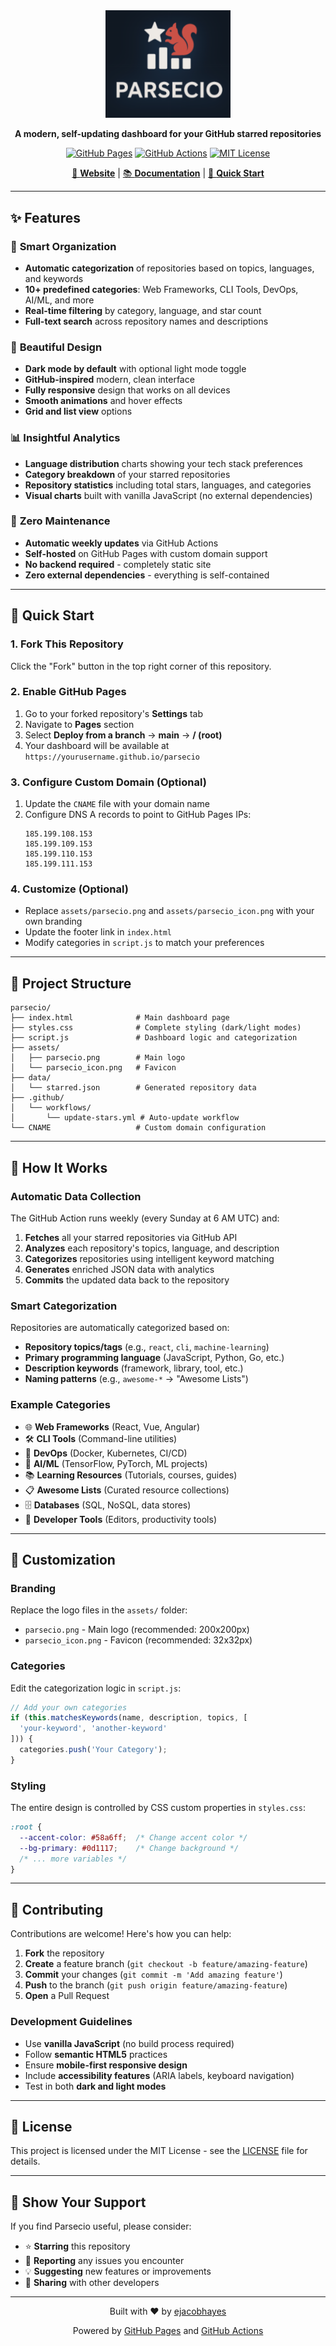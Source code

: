 <div align="center">
  <img src="assets/parsecio_dark.png" alt="Parsecio" width="200" height="auto">
  
  **A modern, self-updating dashboard for your GitHub starred repositories**
  
  [![GitHub Pages](https://img.shields.io/badge/GitHub%20Pages-Live-brightgreen)](https://parsecio.com)
  [![GitHub Actions](https://img.shields.io/badge/GitHub%20Actions-Automated-blue)](https://github.com/ejacobhayes/parsecio/actions)
  [![MIT License](https://img.shields.io/badge/License-MIT-yellow.svg)](https://opensource.org/licenses/MIT)

  [🌟 **Website**](https://parsecio.com) | [📚 **Documentation**](#-features) | [🚀 **Quick Start**](#-quick-start)
</div>

---

## ✨ Features

### 🎯 **Smart Organization**
- **Automatic categorization** of repositories based on topics, languages, and keywords
- **10+ predefined categories**: Web Frameworks, CLI Tools, DevOps, AI/ML, and more
- **Real-time filtering** by category, language, and star count
- **Full-text search** across repository names and descriptions

### 🎨 **Beautiful Design**
- **Dark mode by default** with optional light mode toggle
- **GitHub-inspired** modern, clean interface
- **Fully responsive** design that works on all devices
- **Smooth animations** and hover effects
- **Grid and list view** options

### 📊 **Insightful Analytics**
- **Language distribution** charts showing your tech stack preferences
- **Category breakdown** of your starred repositories
- **Repository statistics** including total stars, languages, and categories
- **Visual charts** built with vanilla JavaScript (no external dependencies)

### 🤖 **Zero Maintenance**
- **Automatic weekly updates** via GitHub Actions
- **Self-hosted** on GitHub Pages with custom domain support
- **No backend required** - completely static site
- **Zero external dependencies** - everything is self-contained

---

## 🚀 Quick Start

### 1. Fork This Repository
Click the "Fork" button in the top right corner of this repository.

### 2. Enable GitHub Pages
1. Go to your forked repository's **Settings** tab
2. Navigate to **Pages** section
3. Select **Deploy from a branch** → **main** → **/ (root)**
4. Your dashboard will be available at `https://yourusername.github.io/parsecio`

### 3. Configure Custom Domain (Optional)
1. Update the `CNAME` file with your domain name
2. Configure DNS A records to point to GitHub Pages IPs:
   ```
   185.199.108.153
   185.199.109.153
   185.199.110.153
   185.199.111.153
   ```

### 4. Customize (Optional)
- Replace `assets/parsecio.png` and `assets/parsecio_icon.png` with your own branding
- Update the footer link in `index.html`
- Modify categories in `script.js` to match your preferences

---

## 📁 Project Structure

```
parsecio/
├── index.html              # Main dashboard page
├── styles.css              # Complete styling (dark/light modes)
├── script.js               # Dashboard logic and categorization
├── assets/
│   ├── parsecio.png        # Main logo
│   └── parsecio_icon.png   # Favicon
├── data/
│   └── starred.json        # Generated repository data
├── .github/
│   └── workflows/
│       └── update-stars.yml # Auto-update workflow
└── CNAME                   # Custom domain configuration
```

---

## 🔧 How It Works

### Automatic Data Collection
The GitHub Action runs weekly (every Sunday at 6 AM UTC) and:
1. **Fetches** all your starred repositories via GitHub API
2. **Analyzes** each repository's topics, language, and description
3. **Categorizes** repositories using intelligent keyword matching
4. **Generates** enriched JSON data with analytics
5. **Commits** the updated data back to the repository

### Smart Categorization
Repositories are automatically categorized based on:
- **Repository topics/tags** (e.g., `react`, `cli`, `machine-learning`)
- **Primary programming language** (JavaScript, Python, Go, etc.)
- **Description keywords** (framework, library, tool, etc.)
- **Naming patterns** (e.g., `awesome-*` → "Awesome Lists")

### Example Categories
- 🌐 **Web Frameworks** (React, Vue, Angular)
- 🛠️ **CLI Tools** (Command-line utilities)
- 🚀 **DevOps** (Docker, Kubernetes, CI/CD)
- 🤖 **AI/ML** (TensorFlow, PyTorch, ML projects)
- 📚 **Learning Resources** (Tutorials, courses, guides)
- 📋 **Awesome Lists** (Curated resource collections)
- 🗄️ **Databases** (SQL, NoSQL, data stores)
- 🔧 **Developer Tools** (Editors, productivity tools)

---

## 🎨 Customization

### Branding
Replace the logo files in the `assets/` folder:
- `parsecio.png` - Main logo (recommended: 200x200px)
- `parsecio_icon.png` - Favicon (recommended: 32x32px)

### Categories
Edit the categorization logic in `script.js`:
```javascript
// Add your own categories
if (this.matchesKeywords(name, description, topics, [
  'your-keyword', 'another-keyword'
])) {
  categories.push('Your Category');
}
```

### Styling
The entire design is controlled by CSS custom properties in `styles.css`:
```css
:root {
  --accent-color: #58a6ff;  /* Change accent color */
  --bg-primary: #0d1117;    /* Change background */
  /* ... more variables */
}
```

---

## 🤝 Contributing

Contributions are welcome! Here's how you can help:

1. **Fork** the repository
2. **Create** a feature branch (`git checkout -b feature/amazing-feature`)
3. **Commit** your changes (`git commit -m 'Add amazing feature'`)
4. **Push** to the branch (`git push origin feature/amazing-feature`)
5. **Open** a Pull Request

### Development Guidelines
- Use **vanilla JavaScript** (no build process required)
- Follow **semantic HTML5** practices
- Ensure **mobile-first responsive design**
- Include **accessibility features** (ARIA labels, keyboard navigation)
- Test in both **dark and light modes**

---

## 📄 License

This project is licensed under the MIT License - see the [LICENSE](LICENSE) file for details.

---

## 🌟 Show Your Support

If you find Parsecio useful, please consider:
- ⭐ **Starring** this repository
- 🐛 **Reporting** any issues you encounter
- 💡 **Suggesting** new features or improvements
- 📢 **Sharing** with other developers

---

<div align="center">
  <p>Built with ❤️ by <a href="https://github.com/ejacobhayes">ejacobhayes</a></p>
  <p>Powered by <a href="https://pages.github.com/">GitHub Pages</a> and <a href="https://github.com/features/actions">GitHub Actions</a></p>
</div>